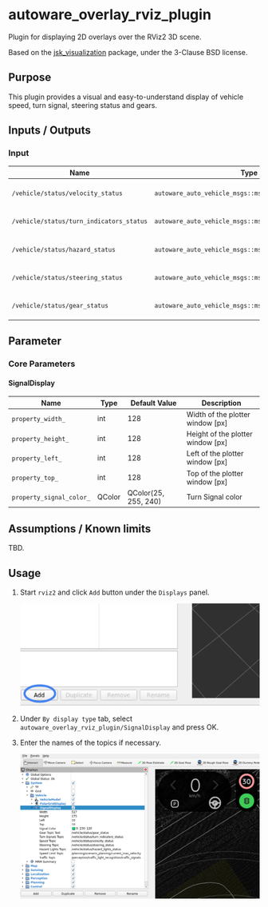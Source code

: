# autoware_overlay_rviz_plugin

Plugin for displaying 2D overlays over the RViz2 3D scene.

Based on the [jsk_visualization](https://github.com/jsk-ros-pkg/jsk_visualization)
package, under the 3-Clause BSD license.

## Purpose

This plugin provides a visual and easy-to-understand display of vehicle speed, turn signal, steering status and gears.

## Inputs / Outputs

### Input

| Name                                     | Type                                                    | Description                        |
| ---------------------------------------- | ------------------------------------------------------- | ---------------------------------- |
| `/vehicle/status/velocity_status`        | `autoware_auto_vehicle_msgs::msg::VelocityReport`       | The topic is vehicle twist         |
| `/vehicle/status/turn_indicators_status` | `autoware_auto_vehicle_msgs::msg::TurnIndicatorsReport` | The topic is status of turn signal |
| `/vehicle/status/hazard_status`          | `autoware_auto_vehicle_msgs::msg::HazardReport`         | The topic is status of hazard      |
| `/vehicle/status/steering_status`        | `autoware_auto_vehicle_msgs::msg::SteeringReport`       | The topic is status of steering    |
| `/vehicle/status/gear_status`            | `autoware_auto_vehicle_msgs::msg::GearReport`           | The topic is status of gear        |

## Parameter

### Core Parameters

#### SignalDisplay

| Name                     | Type   | Default Value        | Description                       |
| ------------------------ | ------ | -------------------- | --------------------------------- |
| `property_width_`        | int    | 128                  | Width of the plotter window [px]  |
| `property_height_`       | int    | 128                  | Height of the plotter window [px] |
| `property_left_`         | int    | 128                  | Left of the plotter window [px]   |
| `property_top_`          | int    | 128                  | Top of the plotter window [px]    |
| `property_signal_color_` | QColor | QColor(25, 255, 240) | Turn Signal color                 |

## Assumptions / Known limits

TBD.

## Usage

1. Start `rviz2` and click `Add` button under the `Displays` panel.

   ![select_add](./assets/images/select_add.png)

2. Under `By display type` tab, select `autoware_overlay_rviz_plugin/SignalDisplay` and press OK.

3. Enter the names of the topics if necessary.

   ![select_topic_name](./assets/images/select_topic_name.png)
